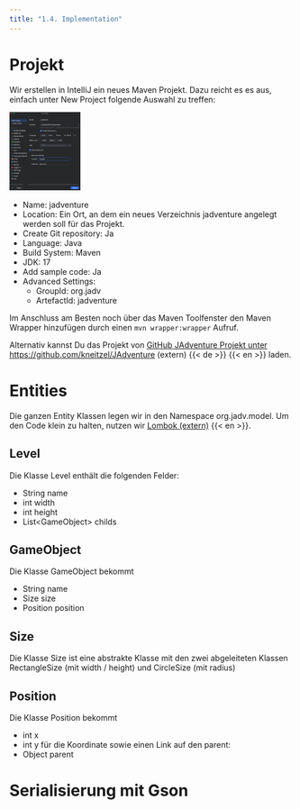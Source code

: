 ```yaml
---
title: "1.4. Implementation"
---
```


# Projekt

Wir erstellen in IntelliJ ein neues Maven Projekt. Dazu reicht es es aus, einfach unter New Project folgende Auswahl zu treffen:

<img src="./1.4-new-project.png" width="25%"></img>

- Name: jadventure
- Location: Ein Ort, an dem ein neues Verzeichnis jadventure angelegt werden soll für das Projekt.
- Create Git repository: Ja
- Language: Java
- Build System: Maven
- JDK: 17
- Add sample code: Ja
- Advanced Settings:
	- GroupId: org.jadv
	- ArtefactId: jadventure

Im Anschluss am Besten noch über das Maven Toolfenster den Maven Wrapper hinzufügen durch einen ```mvn wrapper:wrapper``` Aufruf.

Alternativ kannst Du das Projekt von 
<a href="https://github.com/kneitzel/JAdventure" target="_blank"> GitHub JAdventure Projekt unter https://github.com/kneitzel/JAdventure (extern) </a> {{< de >}} {{< en >}} laden.

# Entities
Die ganzen Entity Klassen legen wir in den Namespace org.jadv.model. Um den Code klein zu halten, nutzen wir <a href="https://projectlombok.org/" target="_blank"> Lombok (extern)</a> {{< en >}}.

## Level
Die Klasse Level enthält die folgenden Felder:
- String name
- int width
- int height
- List&lt;GameObject&gt; childs
	
## GameObject

Die Klasse GameObject bekommt
- String name
- Size size
- Position position

## Size

Die Klasse Size ist eine abstrakte Klasse mit den zwei abgeleiteten Klassen RectangleSize (mit width / height) und CircleSize (mit radius)

## Position
Die Klasse Position bekommt
- int x
- int y
für die Koordinate sowie einen Link auf den parent:
- Object parent

# Serialisierung mit Gson

